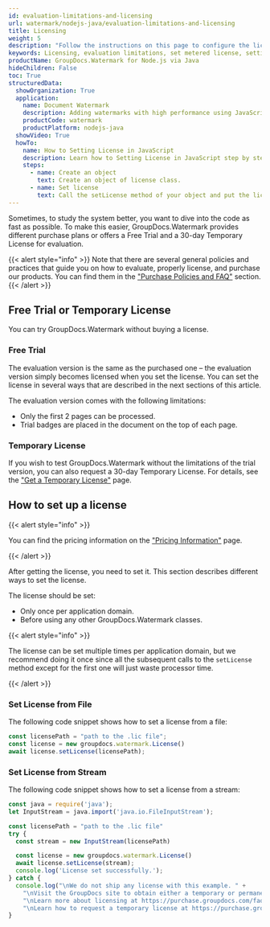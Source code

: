 ```yaml
---
id: evaluation-limitations-and-licensing
url: watermark/nodejs-java/evaluation-limitations-and-licensing
title: Licensing
weight: 5
description: "Follow the instructions on this page to configure the license and find out the restrictions when using GroupDocs.Watermark for Node.js via Java without a license (Evaluation Limitations)"
keywords: Licensing, evaluation limitations, set metered license, setting license
productName: GroupDocs.Watermark for Node.js via Java
hideChildren: False
toc: True
structuredData:
  showOrganization: True
  application:
    name: Document Watermark
    description: Adding watermarks with high performance using JavaScript language and GroupDocs.Watermark for Node.js via Java
    productCode: watermark
    productPlatform: nodejs-java
  showVideo: True
  howTo:
    name: How to Setting License in JavaScript
    description: Learn how to Setting License in JavaScript step by step
    steps:
      - name: Create an object
        text: Create an object of license class.
      - name: Set license
        text: Call the setLicense method of your object and put the license path or license file stream parameter.
---
```


Sometimes, to study the system better, you want to dive into the code as fast as possible. To make this easier, GroupDocs.Watermark provides different purchase plans or offers a Free Trial and a 30-day Temporary License for evaluation.

{{< alert style="info" >}}
Note that there are several general policies and practices that guide you on how to evaluate, properly license, and purchase our products. You can find them in the ["Purchase Policies and FAQ"](https://purchase.groupdocs.com/policies) section.
{{< /alert >}}

## Free Trial or Temporary License

You can try GroupDocs.Watermark without buying a license.

### Free Trial

The evaluation version is the same as the purchased one – the evaluation version simply becomes licensed when you set the license. You can set the license in several ways that are described in the next sections of this article.

The evaluation version comes with the following limitations:

- Only the first 2 pages can be processed.
- Trial badges are placed in the document on the top of each page.

### Temporary License

If you wish to test GroupDocs.Watermark without the limitations of the trial version, you can also request a 30-day Temporary License. For details, see the ["Get a Temporary License"](https://purchase.groupdocs.com/temporary-license) page.

## How to set up a license

{{< alert style="info" >}}

You can find the pricing information on the ["Pricing Information"](https://purchase.groupdocs.com/pricing/watermark/nodejs-java) page.

{{< /alert >}}

After getting the license, you need to set it. This section describes different ways to set the license.

The license should be set:

- Only once per application domain.
- Before using any other GroupDocs.Watermark classes.

{{< alert style="info" >}}

The license can be set multiple times per application domain, but we recommend doing it once since all the subsequent calls to the `setLicense` method except for the first one will just waste processor time.

{{< /alert >}}

### Set License from File

The following code snippet shows how to set a license from a file:

```javascript
const licensePath = "path to the .lic file";
const license = new groupdocs.watermark.License()
await license.setLicense(licensePath); 
```

### Set License from Stream

The following code snippet shows how to set a license from a stream:

```javascript
const java = require('java');
let InputStream = java.import('java.io.FileInputStream');

const licensePath = "path to the .lic file"
try {
  const stream = new InputStream(licensePath)

  const license = new groupdocs.watermark.License()
  await license.setLicense(stream);
  console.log('License set successfully.');
} catch {
  console.log("\nWe do not ship any license with this example. " +
    "\nVisit the GroupDocs site to obtain either a temporary or permanent license. " +
    "\nLearn more about licensing at https://purchase.groupdocs.com/faqs/licensing. " +
    "\nLearn how to request a temporary license at https://purchase.groupdocs.com/temporary-license.");
}
```